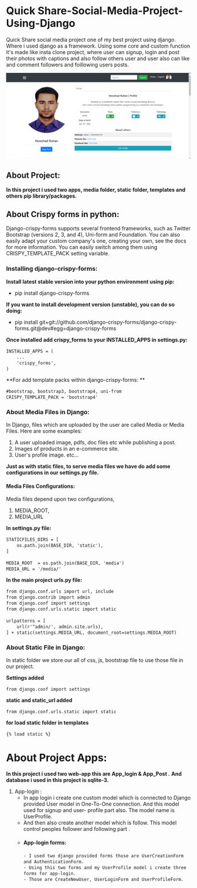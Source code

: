 # Quick Share-Social-Media-Project-Using-Django
 Quick Share social media project one of my best project using django. Where i used django as a framework. Using some core and custom function it's made like insta clone project, where user can signup, login and post their photos with captions and also follow others user and user also can like and comment followers and foillowing users posts.


![Quick-Share-Profile](https://github.com/NowshadRuhan/Quick-Share-Social-Media-Project-Using-Django/blob/master/Quick-Share%20Profile.png?raw=true) 

## About Project:
**In this project i used  two apps, media folder, static folder, templates and others pip library/packages.**

## About Crispy forms in python:
Django-crispy-forms supports several frontend frameworks, such as Twitter Bootstrap (versions 2, 3, and 4), Uni-form and Foundation. You can also easily adapt your custom company's one, creating your own, see the docs for more information. You can easily switch among them using CRISPY_TEMPLATE_PACK setting variable.

### Installing django-crispy-forms:

**Install latest stable version into your python environment using pip:**
- pip install django-crispy-forms

**If you want to install development version (unstable), you can do so doing:**
- pip install git+git://github.com/django-crispy-forms/django-crispy-forms.git@dev#egg=django-crispy-forms

**Once installed add crispy_forms to your INSTALLED_APPS in settings.py:**
```
INSTALLED_APPS = (
    ...
    'crispy_forms',
)
```
**For add template packs within django-crispy-forms: **

```
#bootstrap, bootstrap3, bootstrap4, uni-from
CRISPY_TEMPLATE_PACK = 'bootstrap4'
```
### About Media Files in Django:
In Django, files which are uploaded by the user are called Media or Media Files. Here are some examples:
1. A user uploaded image, pdfs, doc files etc while publishing a post.
2. Images of products in an e-commerce site.
3. User's profile image. etc...

**Just as with static files, to serve media files we have do add some configurations in our settings.py file.**

#### Media Files Configurations:
Media files depend upon two configurations,
1. MEDIA_ROOT,
2. MEDIA_URL

**In settings.py file:**
```
STATICFILES_DIRS = [
    os.path.join(BASE_DIR, 'static'),
]

MEDIA_ROOT  = os.path.join(BASE_DIR, 'media')
MEDIA_URL = '/media/'
```
**In the main project urls.py file:**
```
from django.conf.urls import url, include
from django.contrib import admin
from django.conf import settings
from django.conf.urls.static import static

urlpatterns = [
    url(r'^admin/', admin.site.urls),
] + static(settings.MEDIA_URL, document_root=settings.MEDIA_ROOT)
```


### About Static File in Django:
In static folder we store our all of css, js, bootstrap file to use those file in our project.

**Settings added**
```
from django.conf import settings
```
**static and static_url added**
```
from django.conf.urls.static import static
```
**for load static folder in templates**
```
{% load static %}
```

# About Project Apps:
 
   **In this project i used two web-app this are App_login & App_Post .**
   **And database i used in this project is sqlite-3.**
   
   1. App-login :
      - In app login i create one custom model which is connected to Django provided User model in One-To-One connection. And this model used for signup and user- profile part also. The model name is UserProfile.
      - And then also create another model which is follow. This model control peoples follower and following part .
      - #### App-login forms:
            - I used two django provided forms those are UserCreationForm and AuthenticationForm.
            - Using this two forms and my UserProfile model i create three forms for app-login.
            - Those are CreateNewUser, UserLoginForm and UserProfileForm.
   
